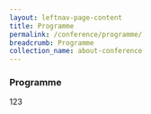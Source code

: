 ```yaml
---
layout: leftnav-page-content
title: Programme
permalink: /conference/programme/
breadcrumb: Programme
collection_name: about-conference
---
```


### **Programme**

123
